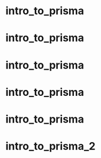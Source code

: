 # intro_to_prisma
# intro_to_prisma
# intro_to_prisma
# intro_to_prisma
# intro_to_prisma
# intro_to_prisma_2
